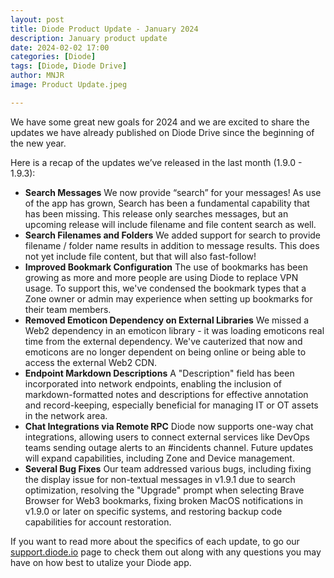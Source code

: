 ```yaml
---
layout: post
title: Diode Product Update - January 2024
description: January product update
date: 2024-02-02 17:00
categories: [Diode]
tags: [Diode, Diode Drive]
author: MNJR
image: Product Update.jpeg

---
```


We have some great new goals for 2024 and we are excited to share the updates we have already published on Diode Drive since the beginning of the new year.

Here is a recap of the updates we’ve released in the last month (1.9.0 - 1.9.3): 

*   **Search Messages** We now provide “search” for your messages! As use of the app has grown, Search has been a fundamental capability that has been missing. This release only searches messages, but an upcoming release will include filename and file content search as well.
*   **Search Filenames and Folders** We added support for search to provide filename / folder name results in addition to message results. This does not yet include file content, but that will also fast-follow!
*   **Improved Bookmark Configuration** The use of bookmarks has been growing as more and more people are using Diode to replace VPN usage. To support this, we've condensed the bookmark types that a Zone owner or admin may experience when setting up bookmarks for their team members.
*   **Removed Emoticon Dependency on External Libraries** We missed a Web2 dependency in an emoticon library - it was loading emoticons real time from the external dependency. We've cauterized that now and emoticons are no longer dependent on being online or being able to access the external Web2 CDN.
*   **Endpoint Markdown Descriptions** A "Description" field has been incorporated into network endpoints, enabling the inclusion of markdown-formatted notes and descriptions for effective annotation and record-keeping, especially beneficial for managing IT or OT assets in the network area.
*   **Chat Integrations via Remote RPC** Diode now supports one-way chat integrations, allowing users to connect external services like DevOps teams sending outage alerts to an #incidents channel. Future updates will expand capabilities, including Zone and Device management.
*   **Several Bug Fixes** Our team addressed various bugs, including fixing the display issue for non-textual messages in v1.9.1 due to search optimization, resolving the "Upgrade" prompt when selecting Brave Browser for Web3 bookmarks, fixing broken MacOS notifications in v1.9.0 or later on specific systems, and restoring backup code capabilities for account restoration.

If you want to read more about the specifics of each update, to go our [support.diode.io](https://support.diode.io/) page to check them out along with any questions you may have on how best to utalize your Diode app.
